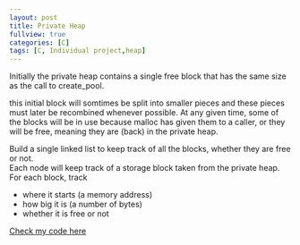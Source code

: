 ```yaml
---
layout: post
title: Private Heap
fullview: true
categories: [C]
tags: [C, Individual project,heap]
---
```

 Initially the private heap contains a single free block that has the same size as the call to create_pool.
 
  this initial block will somtimes be split into smaller pieces and these pieces must later be recombined whenever possible. 
  At any given time, some of the blocks will be in use because malloc has given them to a caller, or they will be free,
  meaning they are (back) in the private heap.
  
Build a single linked list to keep track of all the blocks, whether they are free or not.   
Each node will keep track of a storage block taken from the private heap.  
For each block, track     
- where it starts  (a memory address)            
- how big it is (a number of bytes)              
- whether it is free or not

<a class="btn btn-default" href="https://github.com/godofhand/TCSS-333-Private-Heap">Check my code here</a>
